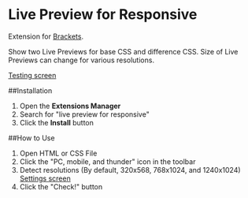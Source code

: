 # Live Preview for Responsive
Extension for [Brackets](https://github.com/adobe/brackets/).

Show two Live Previews for base CSS and difference CSS. Size of Live Previews can change for various resolutions.

[Testing screen](screenshots/testing.png?raw=true)

##Installation

1. Open the **Extensions Manager**
2. Search for "live preview for responsive"
3. Click the **Install** button

##How to Use

1. Open HTML or CSS File
2. Click the "PC, mobile, and thunder" icon in the toolbar
3. Detect resolutions (By default, 320x568, 768x1024, and 1240x1024)
[Settings screen](screenshots/settings.png?raw=true)
4. Click the "Check!" button
